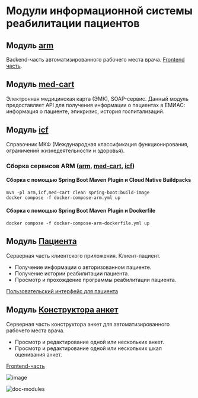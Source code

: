 # Модули информационной системы реабилитации пациентов

## Модуль [arm](arm)
Backend-часть автоматизированного рабочего места врача. [Frontend часть](https://github.com/giezz/rc_doc_arm_front).
## Модуль [med-cart](med-cart)
Электронная медицинская карта (ЭМК), SOAP-сервис. Данный модуль предоставляет API для получения информации о пациентах в 
ЕМИАС: информация о пациенте, эпикризис, история госпитализаций.
## Модуль [icf](icf)
Справочник МКФ (Международная классификация функционирования, ограничений жизнедеятельности и здоровья).
### Cборка сервисов ARM ([arm](arm), [med-cart](med-cart), [icf](icf))
#### Сборка с помощью Spring Boot Maven Plugin и Cloud Native Buildpacks
```
mvn -pl arm,icf,med-cart clean spring-boot:build-image
docker compose -f docker-compose-arm.yml up
```
#### Сборка с помощью Spring Boot Maven Plugin и Dockerfile
```
docker compose -f docker-compose-arm-dockerfile.yml up
```
## Модуль [Пациента](patient)
Серверная часть клиентского приложения. Клиент-пациент.
* Получение информации о авторизованном пациенте.
* Получение истории реабилитации пациента.
* Просмотр и прохождение программы реабилитации пациента.
  
[Пользовательский интерфейс для пациента](https://github.com/Soundflog/rc-questionnaire-desktop-frontend)
## Модуль [Конструктора анкет](questionnaire)
Серверная часть конструктора анкет для автоматизированного рабочего места врача.
* Просмотр и редактирование одной или нескольких анкет.
* Просмотр и редактирование одной или нескольких шкал оценивания анкет.
  
[Frontend-часть](https://github.com/Soundflog/rc-constructor-forms)

![image](https://github.com/user-attachments/assets/2f12d5f2-6b2a-4584-8e30-dcf00d6a3c23)

![doc-modules](https://github.com/user-attachments/assets/95c26eac-20a7-4864-8d00-26e7203e6d61)
